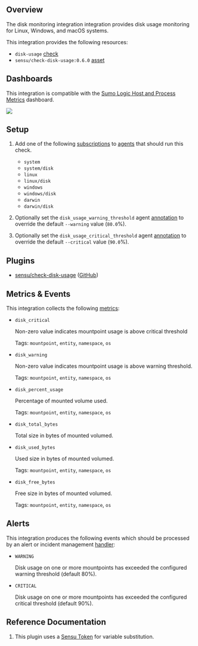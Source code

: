 ## Overview

<!-- Sensu Integration description; supports markdown -->

The disk monitoring integration integration provides disk usage monitoring for Linux, Windows, and macOS systems.

<!-- Provide a high level overview of the integration contents (e.g. checks, filters, mutators, handlers, assets, etc) -->

This integration provides the following resources:

* `disk-usage` [check]
* `sensu/check-disk-usage:0.6.0` [asset]

## Dashboards

<!-- List of supported dashboards w/ screenshots (supports png, jpeg, and gif images; relative paths only; e.g. `![](img/dashboard-1.png)` )-->

This integration is compatible with the [Sumo Logic Host and Process Metrics] dashboard.

![](img/dashboard1.png)

## Setup

<!-- Sensu Integration setup instructions, including Sensu agent configuration and external component configuration -->
<!-- EXAMPLE: what configuration (if any) is required in a third-party service to enable monitoring? -->

1. Add one of the following [subscriptions] to [agents] that should run this check.

   * `system`
   * `system/disk`
   * `linux`
   * `linux/disk`
   * `windows`
   * `windows/disk`
   * `darwin`
   * `darwin/disk`

1. Optionally set the `disk_usage_warning_threshold` agent [annotation] to override the default `--warning` value (`80.0`%).

1. Optionally set the `disk_usage_critical_threshold` agent [annotation] to override the default `--critical` value (`90.0`%).

## Plugins

<!-- Links to any Sensu Integration dependencies (i.e. Sensu Plugins) -->

- [sensu/check-disk-usage][check-disk-usage-bonsai] ([GitHub][check-disk-usage-github])

## Metrics & Events

<!-- List of all metrics or events collected by this integration. -->

This integration collects the following [metrics]:

* `disk_critical`

  Non-zero value indicates mountpoint usage is above critical threshold

  Tags: `mountpoint`, `entity`, `namespace`, `os`

* `disk_warning`

  Non-zero value indicates mountpoint usage is above warning threshold.

  Tags: `mountpoint`, `entity`, `namespace`, `os`

* `disk_percent_usage`

  Percentage of mounted volume used.

  Tags: `mountpoint`, `entity`, `namespace`, `os`

* `disk_total_bytes`

  Total size in bytes of mounted volumed.

* `disk_used_bytes`

  Used size in bytes of mounted volumed.

  Tags: `mountpoint`, `entity`, `namespace`, `os`

* `disk_free_bytes`

  Free size in bytes of mounted volumed.

  Tags: `mountpoint`, `entity`, `namespace`, `os`

## Alerts

<!-- List of all alerts generated by this integration. -->

This integration produces the following events which should be processed by an alert or incident management [handler]:

* `WARNING`

  Disk usage on one or more mountpoints has exceeded the configured warning threshold (default 80%).

* `CRITICAL`

  Disk usage on one or more mountpoints has exceeded the configured critical threshold (default 90%).

## Reference Documentation

<!-- Please provide links to any relevant reference documentation to help users learn more and/or troubleshoot this integration. -->

1. This plugin uses a [Sensu Token][tokens] for variable substitution.

<!-- Links -->
[check]: https://docs.sensu.io/sensu-go/latest/observability-pipeline/observe-schedule/checks/
[asset]: https://docs.sensu.io/sensu-go/latest/plugins/assets/
[subscription]: https://docs.sensu.io/sensu-go/latest/observability-pipeline/observe-schedule/subscriptions/
[subscriptions]: https://docs.sensu.io/sensu-go/latest/observability-pipeline/observe-schedule/subscriptions/
[agents]: https://docs.sensu.io/sensu-go/latest/observability-pipeline/observe-schedule/agent/
[annotation]: https://docs.sensu.io/sensu-go/latest/observability-pipeline/observe-schedule/agent/#general-configuration-flags
[plugins]: https://docs.sensu.io/sensu-go/latest/plugins/
[metrics]: https://docs.sensu.io/sensu-go/latest/observability-pipeline/observe-schedule/metrics/
[handler]: https://docs.sensu.io/sensu-go/latest/observability-pipeline/observe-process/handlers/
[tokens]: https://docs.sensu.io/sensu-go/latest/observability-pipeline/observe-schedule/tokens/
[check-disk-usage-bonsai]: https://bonsai.sensu.io/assets/sensu/check-disk-usage
[check-disk-usage-github]: https://github.com/sensu/check-disk-usage
[Sumo Logic Host and Process Metrics]: https://www.sumologic.com/application/host-and-process-metrics/
